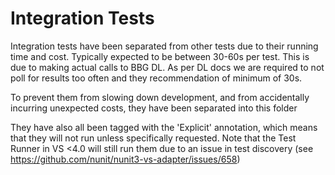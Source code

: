 ﻿# Integration Tests

Integration tests have been separated from other tests due to their running time and cost. Typically expected to be between
30-60s per test. This is due to making actual calls to BBG DL. As per DL docs we are required to not poll for results
too often and they recommendation of minimum of 30s.

To prevent them from slowing down development, and from accidentally incurring unexpected costs, they have been separated into this folder

They have also all been tagged with the 'Explicit' annotation, which means that they will not run unless specifically requested.
Note that the Test Runner in VS <4.0 will still run them due to an issue in test discovery (see https://github.com/nunit/nunit3-vs-adapter/issues/658)